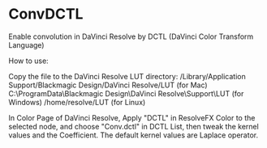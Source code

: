# ConvDCTL
Enable convolution in DaVinci Resolve by DCTL (DaVinci Color Transform Language)

How to use:

Copy the file to the DaVinci Resolve LUT directory:
/Library/Application Support/Blackmagic Design/DaVinci Resolve/LUT (for Mac)
C:\ProgramData\Blackmagic Design\DaVinci Resolve\Support\LUT (for Windows)
/home/resolve/LUT (for Linux)

In Color Page of DaVinci Resolve, Apply "DCTL" in ResolveFX Color to the selected node, and choose "Conv.dctl" in DCTL List, then tweak the kernel values and the Coefficient. The default kernel values are Laplace operator.
